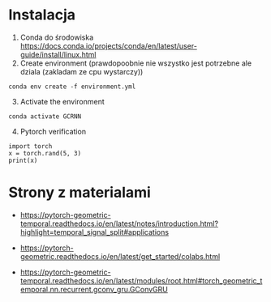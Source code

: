 # Instalacja

1. Conda do środowiska https://docs.conda.io/projects/conda/en/latest/user-guide/install/linux.html
2. Create environment (prawdopoobnie nie wszystko jest potrzebne ale dziala (zakladam ze cpu wystarczy))
```
conda env create -f environment.yml
```
3. Activate the environment
```
conda activate GCRNN
```
4. Pytorch verification
```
import torch
x = torch.rand(5, 3)
print(x)
```

# Strony z materialami

* https://pytorch-geometric-temporal.readthedocs.io/en/latest/notes/introduction.html?highlight=temporal_signal_split#applications

* https://pytorch-geometric.readthedocs.io/en/latest/get_started/colabs.html

* https://pytorch-geometric-temporal.readthedocs.io/en/latest/modules/root.html#torch_geometric_temporal.nn.recurrent.gconv_gru.GConvGRU